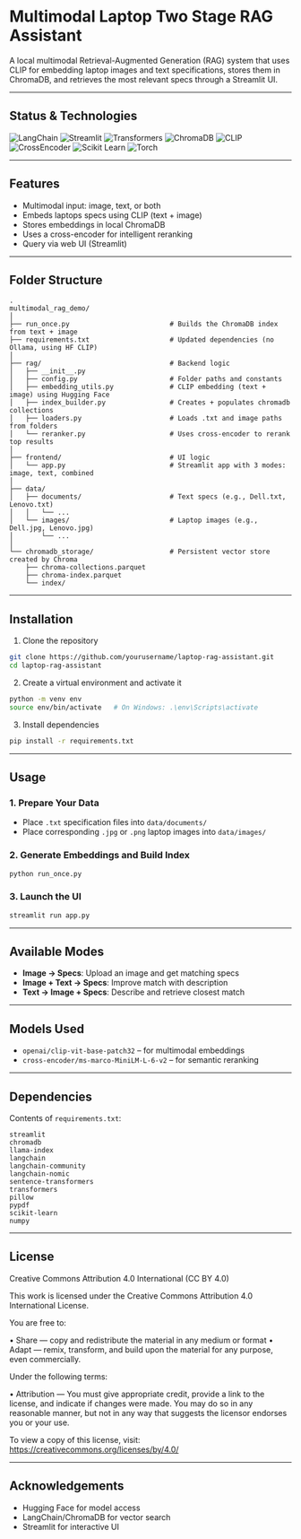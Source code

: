 # Multimodal Laptop Two Stage RAG Assistant

A local multimodal Retrieval-Augmented Generation (RAG) system that uses CLIP for embedding laptop images and text specifications, stores them in ChromaDB, and retrieves the most relevant specs through a Streamlit UI.

---

## Status & Technologies

![LangChain](https://img.shields.io/badge/LangChain-0.3%2B-2ca5a5?logo=langchain&logoColor=white)
![Streamlit](https://img.shields.io/badge/Streamlit-1.0%2B-ff4b4b?logo=streamlit&logoColor=white)
![Transformers](https://img.shields.io/badge/Hugging%20Face-Transformers-yellow?logo=huggingface&logoColor=white)
![ChromaDB](https://img.shields.io/badge/ChromaDB-Vector%20Storage-blue)
![CLIP](https://img.shields.io/badge/CLIP-ViT%20Base-green)
![CrossEncoder](https://img.shields.io/badge/Cross--Encoder-MiniLM--L--6--v2-orange)
![Scikit Learn](https://img.shields.io/badge/scikit--learn-1.3%2B-f7931e?logo=scikit-learn&logoColor=white)
![Torch](https://img.shields.io/badge/PyTorch-2.0%2B-ee4c2c?logo=pytorch&logoColor=white)

---

## Features

- Multimodal input: image, text, or both
- Embeds laptops specs using CLIP (text + image)
- Stores embeddings in local ChromaDB
- Uses a cross-encoder for intelligent reranking
- Query via web UI (Streamlit)

---

## Folder Structure

```
.
multimodal_rag_demo/
│
├── run_once.py                         # Builds the ChromaDB index from text + image
├── requirements.txt                    # Updated dependencies (no Ollama, using HF CLIP)
│
├── rag/                                # Backend logic
│   ├── __init__.py
│   ├── config.py                       # Folder paths and constants
│   ├── embedding_utils.py              # CLIP embedding (text + image) using Hugging Face
│   ├── index_builder.py                # Creates + populates chromadb collections
│   ├── loaders.py                      # Loads .txt and image paths from folders
│   └── reranker.py                     # Uses cross-encoder to rerank top results
│
├── frontend/                           # UI logic
│   └── app.py                          # Streamlit app with 3 modes: image, text, combined
│
├── data/
│   ├── documents/                      # Text specs (e.g., Dell.txt, Lenovo.txt)
│   │   └── ...
│   └── images/                         # Laptop images (e.g., Dell.jpg, Lenovo.jpg)
│       └── ...
│
└── chromadb_storage/                   # Persistent vector store created by Chroma
    ├── chroma-collections.parquet
    ├── chroma-index.parquet
    └── index/

```

---

## Installation

1. Clone the repository

```bash
git clone https://github.com/yourusername/laptop-rag-assistant.git
cd laptop-rag-assistant
```

2. Create a virtual environment and activate it

```bash
python -m venv env
source env/bin/activate   # On Windows: .\env\Scripts\activate
```

3. Install dependencies

```bash
pip install -r requirements.txt
```

---

## Usage

### 1. Prepare Your Data

- Place `.txt` specification files into `data/documents/`
- Place corresponding `.jpg` or `.png` laptop images into `data/images/`

### 2. Generate Embeddings and Build Index

```bash
python run_once.py
```

### 3. Launch the UI

```bash
streamlit run app.py
```

---

## Available Modes

- **Image → Specs**: Upload an image and get matching specs
- **Image + Text → Specs**: Improve match with description
- **Text → Image + Specs**: Describe and retrieve closest match

---

## Models Used

- `openai/clip-vit-base-patch32` – for multimodal embeddings
- `cross-encoder/ms-marco-MiniLM-L-6-v2` – for semantic reranking

---

## Dependencies

Contents of `requirements.txt`:

```
streamlit
chromadb
llama-index
langchain
langchain-community
langchain-nomic
sentence-transformers
transformers
pillow
pypdf
scikit-learn
numpy
```

---

## License

Creative Commons Attribution 4.0 International (CC BY 4.0)

This work is licensed under the Creative Commons Attribution 4.0 International License.

You are free to:

  • Share — copy and redistribute the material in any medium or format
  • Adapt — remix, transform, and build upon the material for any purpose, even commercially.

Under the following terms:

  • Attribution — You must give appropriate credit, provide a link to the license, and indicate if changes were made. 
    You may do so in any reasonable manner, but not in any way that suggests the licensor endorses you or your use.

To view a copy of this license, visit:
https://creativecommons.org/licenses/by/4.0/


---

## Acknowledgements

- Hugging Face for model access
- LangChain/ChromaDB for vector search
- Streamlit for interactive UI
